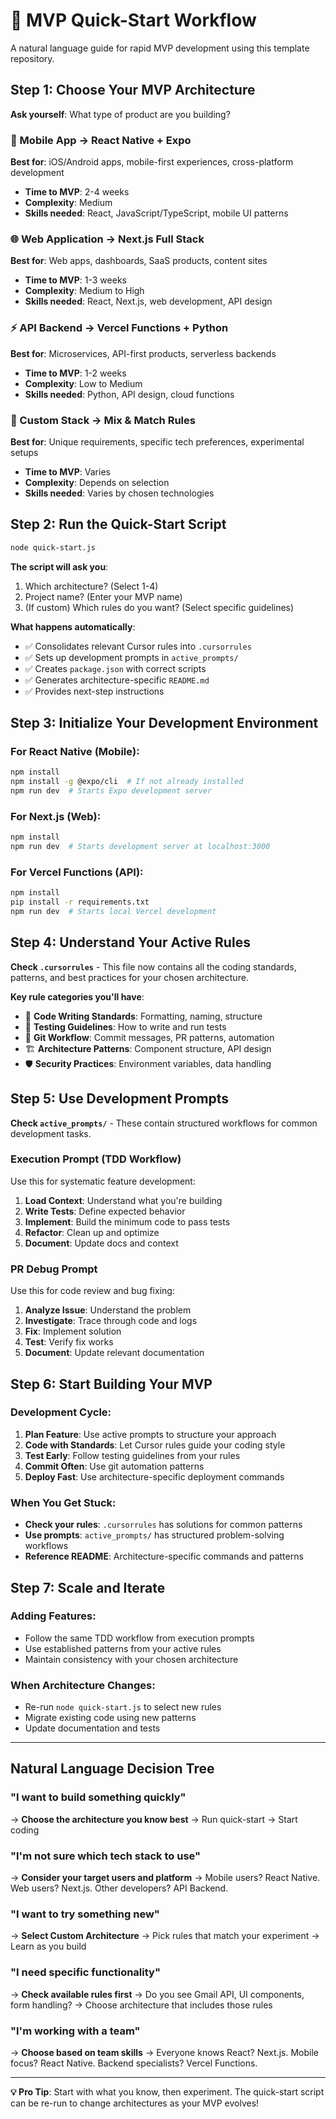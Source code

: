 # 🚀 MVP Quick-Start Workflow

A natural language guide for rapid MVP development using this template repository.

## Step 1: Choose Your MVP Architecture

**Ask yourself**: What type of product are you building?

### 📱 Mobile App → React Native + Expo
**Best for**: iOS/Android apps, mobile-first experiences, cross-platform development
- **Time to MVP**: 2-4 weeks
- **Complexity**: Medium
- **Skills needed**: React, JavaScript/TypeScript, mobile UI patterns

### 🌐 Web Application → Next.js Full Stack  
**Best for**: Web apps, dashboards, SaaS products, content sites
- **Time to MVP**: 1-3 weeks
- **Complexity**: Medium to High
- **Skills needed**: React, Next.js, web development, API design

### ⚡ API Backend → Vercel Functions + Python
**Best for**: Microservices, API-first products, serverless backends
- **Time to MVP**: 1-2 weeks  
- **Complexity**: Low to Medium
- **Skills needed**: Python, API design, cloud functions

### 🎯 Custom Stack → Mix & Match Rules
**Best for**: Unique requirements, specific tech preferences, experimental setups
- **Time to MVP**: Varies
- **Complexity**: Depends on selection
- **Skills needed**: Varies by chosen technologies

## Step 2: Run the Quick-Start Script

```bash
node quick-start.js
```

**The script will ask you**:
1. Which architecture? (Select 1-4)
2. Project name? (Enter your MVP name)
3. (If custom) Which rules do you want? (Select specific guidelines)

**What happens automatically**:
- ✅ Consolidates relevant Cursor rules into `.cursorrules`
- ✅ Sets up development prompts in `active_prompts/`  
- ✅ Creates `package.json` with correct scripts
- ✅ Generates architecture-specific `README.md`
- ✅ Provides next-step instructions

## Step 3: Initialize Your Development Environment

### For React Native (Mobile):
```bash
npm install
npm install -g @expo/cli  # If not already installed
npm run dev  # Starts Expo development server
```

### For Next.js (Web):
```bash
npm install
npm run dev  # Starts development server at localhost:3000
```

### For Vercel Functions (API):
```bash
npm install
pip install -r requirements.txt
npm run dev  # Starts local Vercel development
```

## Step 4: Understand Your Active Rules

**Check `.cursorrules`** - This file now contains all the coding standards, patterns, and best practices for your chosen architecture.

**Key rule categories you'll have**:
- 📝 **Code Writing Standards**: Formatting, naming, structure
- 🧪 **Testing Guidelines**: How to write and run tests
- 🔄 **Git Workflow**: Commit messages, PR patterns, automation
- 🏗️ **Architecture Patterns**: Component structure, API design
- 🛡️ **Security Practices**: Environment variables, data handling

## Step 5: Use Development Prompts

**Check `active_prompts/`** - These contain structured workflows for common development tasks.

### Execution Prompt (TDD Workflow)
Use this for systematic feature development:
1. **Load Context**: Understand what you're building
2. **Write Tests**: Define expected behavior
3. **Implement**: Build the minimum code to pass tests  
4. **Refactor**: Clean up and optimize
5. **Document**: Update docs and context

### PR Debug Prompt
Use this for code review and bug fixing:
1. **Analyze Issue**: Understand the problem
2. **Investigate**: Trace through code and logs
3. **Fix**: Implement solution
4. **Test**: Verify fix works
5. **Document**: Update relevant documentation

## Step 6: Start Building Your MVP

### Development Cycle:
1. **Plan Feature**: Use active prompts to structure your approach
2. **Code with Standards**: Let Cursor rules guide your coding style
3. **Test Early**: Follow testing guidelines from your rules
4. **Commit Often**: Use git automation patterns
5. **Deploy Fast**: Use architecture-specific deployment commands

### When You Get Stuck:
- **Check your rules**: `.cursorrules` has solutions for common patterns
- **Use prompts**: `active_prompts/` has structured problem-solving workflows  
- **Reference README**: Architecture-specific commands and patterns

## Step 7: Scale and Iterate

### Adding Features:
- Follow the same TDD workflow from execution prompts
- Use established patterns from your active rules
- Maintain consistency with your chosen architecture

### When Architecture Changes:
- Re-run `node quick-start.js` to select new rules
- Migrate existing code using new patterns
- Update documentation and tests

---

## Natural Language Decision Tree

### "I want to build something quickly" 
→ **Choose the architecture you know best** → Run quick-start → Start coding

### "I'm not sure which tech stack to use"
→ **Consider your target users and platform** → Mobile users? React Native. Web users? Next.js. Other developers? API Backend.

### "I want to try something new"  
→ **Select Custom Architecture** → Pick rules that match your experiment → Learn as you build

### "I need specific functionality"
→ **Check available rules first** → Do you see Gmail API, UI components, form handling? → Choose architecture that includes those rules

### "I'm working with a team"
→ **Choose based on team skills** → Everyone knows React? Next.js. Mobile focus? React Native. Backend specialists? Vercel Functions.

---

**💡 Pro Tip**: Start with what you know, then experiment. The quick-start script can be re-run to change architectures as your MVP evolves!